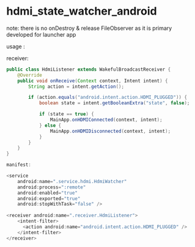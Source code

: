 # hdmi_state_watcher_android

note:
there is no onDestroy & release FileObserver as it is primary developed for launcher app

usage : 

receiver:

```java
public class HdmiListener extends WakefulBroadcastReceiver {
    @Override
    public void onReceive(Context context, Intent intent) {
        String action = intent.getAction();

        if (action.equals("android.intent.action.HDMI_PLUGGED")) {
            boolean state = intent.getBooleanExtra("state", false);

            if (state == true) {
                MainApp.onHDMIConnected(context, intent);
            } else {
                MainApp.onHDMIDisconnected(context, intent);
            }
        }
    }
}

manifest:

<service
	android:name=".service.hdmi.HdmiWatcher"
	android:process=":remote"
	android:enabled="true"
	android:exported="true"
	android:stopWithTask="false" />
    
<receiver android:name=".receiver.HdmiListener">
	<intent-filter>
	  <action android:name="android.intent.action.HDMI_PLUGGED" />
	</intent-filter>
</receiver>
